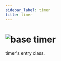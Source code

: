 ```yaml
---
sidebar_label: timer
title: timer
---
```


# <img src='/img/wiki/base.png' alt='base' classname='env-tag' /> timer
timer's entry class.<br/>


